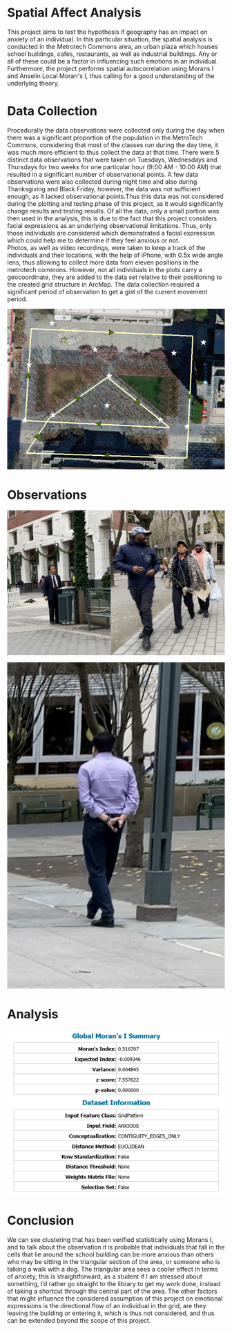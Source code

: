 # Spatial Affect Analysis
  This project aims to test the hypothesis if geography has an impact on anxiety of an individual. In this particular situation, the spatial analysis is conducted in the Metrotech Commons area, an urban plaza which houses school buildings, cafes, restaurants, as well as industrial buildings. Any or all of these could be a factor in influencing such emotions in an individual. Furthermore, the project performs spatial autocorrelation using Morans I and Anselin Local Moran's I, thus calling for a good understanding of the underlying theory.

# Data Collection
Procedurally the data observations were collected only during the day when there was a significant proportion of the population in the MetroTech Commons, considering that most of the classes run during the day time, it was much more efficient to thus collect the data at that time. 
	There were 5 distinct data observations that were taken on Tuesdays, Wednesdays and Thursdays for two weeks for one particular hour (9:00 AM - 10:00 AM) that resulted in a significant number of observational points. A few data observations were also collected during night time and also during Thanksgiving and Black Friday, however, the data was not sufficient enough, as it lacked observational points.Thus this data was not considered during the plotting and testing phase of this project, as it would significantly change results and testing results.
	Of all the data, only a small portion was then used in the analysis, this is due to the fact that this project considers facial expressions as an underlying observational limitations. Thus, only those individuals are considered which demonstrated a facial expression which could help me to determine if they feel anxious or not.  
	Photos, as well as video recordings, were taken to keep a track of the individuals and their locations, with the help of iPhone, with 0.5x wide angle lens, thus allowing to collect more data from eleven positions in the metrotech commons. However, not all individuals in the plots carry a geocoordinate, they are added to the data set relative to their positioning to the created grid structure in ArcMap. The data collection required a significant period of observation to get a gist of the current movement period. 
	
<p align="center">
  
  ![Image of Data Collection Path](https://github.com/pratikwatwani/Spatial-Affect-Analysis/blob/master/Images/ImagingObservationalPath.png)
	
</p>

# Observations
![Image of Observation](https://github.com/pratikwatwani/Spatial-Affect-Analysis/blob/master/Images/EmotionExpression.png)

![Image of Observation](https://github.com/pratikwatwani/Spatial-Affect-Analysis/blob/master/Images/EmotionExpression1.png)

# Analysis
![Analysis](https://github.com/pratikwatwani/Spatial-Affect-Analysis/blob/master/Images/Analysis.png)

# Conclusion
We can see clustering that has been verified statistically using Morans I, and to talk about the observation it is probable that individuals that fall in the cells that lie around the school building can be more anxious than others who may be sitting in the triangular section of the area, or someone who is talking a walk with a dog. The triangular area sees a cooler effect in terms of anxiety, this is straightforward, as a student if I am stressed about something, I’d rather go straight to the library to get my work done, instead of taking a shortcut through the central part of the area. The other factors that might influence the considered assumption of this project on emotional expressions is the directional flow of an individual in the grid, are they leaving the building or entering it, which is thus not considered, and thus can be extended beyond the scope of this project.
